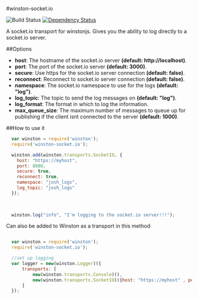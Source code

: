 #winston-socket.io

![Build Status](https://travis-ci.org/jbass86/winston-socket.io.svg?branch=master) [![Dependency Status](https://david-dm.org/jbass86/winston-socket.io.svg)](https://david-dm.org/jbass86/winston-socket.io)


A socket.io transport for winstonjs.  Gives you the ability to log directly to a socket.io server. 

##Options

* __host__: The hostname of the socket.io server __(default: http://localhost)__.
* __port__: The port of the socket.io server __(default: 3000)__.
* __secure__: Use https for the socket.io server connection __(default: false)__.
* __reconnect__: Reconnect to socket.io server connection __(default: false)__.
* __namespace__: The socket.io namespace to use for the logs __(default: "log")__.
* __log_topic__: The topic to send the log messages on __(default: "log")__.
* __log_format__: The format in which to log the information.
* __max_queue_size__: The maximum number of messages to queue up for publishing if the client isnt connected to the server __(default: 1000)__.

##How to use it

``` js
  var winston = require('winston');
  require('winston-socket.io');

  winston.add(winston.transports.SocketIO, {
    host: "https://myhost",
    port: 8080,
    secure: true,
    reconnect: true,
    namespace: "josh_logs",
    log_topic: "josh_logs"
  });
  
  

  winston.log("info", "I'm logging to the socket.io server!!!");
```

Can also be added to Winston as a transport in this method 

``` js

  var winston = require('winston');
  require('winston-socket.io');

  //set up logging
  var logger = new(winston.Logger)({
      transports: [
          new(winston.transports.Console)(),
          new(winston.transports.SocketIO)({host: "https://myhost" , port: portNumber, log_topic:"josh_logs", secure: true, reconnect: true})
      ]
  });
